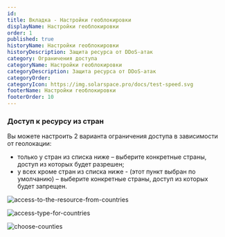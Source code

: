 ```yaml
---
id: 
title: Вкладка - Настройки геоблокировки
displayName: Настройки геоблокировки
order: 1
published: true
historyName: Настройки геоблокировки
historyDescription: Защита ресурса от DDoS-атак
category: Ограничения доступа
categoryName: Настройки геоблокировки
categoryDescription: Защита ресурса от DDoS-атак
categoryOrder: 
categoryIcon: https://img.solarspace.pro/docs/test-speed.svg
footerName: Настройки геоблокировки
footerOrder: 10
---
```

### **Доступ к ресурсу из стран**
Вы можете настроить 2 варианта ограничения доступа в зависимости от геолокации:

- только у стран из списка ниже – выберите конкретные страны, доступ из которых будет разрешен;
- у всех кроме стран из списка ниже - (этот пункт выбран по умолчанию) – выберите конкретные страны, доступ из которых будет запрещен.

![access-to-the-resource-from-countries](https://img.solarspace.pro/docs/field-geo.jpg "Ограничение входящего трафика для стран")

![access-type-for-countries](https://img.solarspace.pro/docs/choose-countries-geo.jpg "Доступность входящего траифка для выбранных стран")

![choose-counties](https://img.solarspace.pro/docs/countries-menu-geo.jpg "Страны, которым будет разрешено или запрещено отправлять трафик")